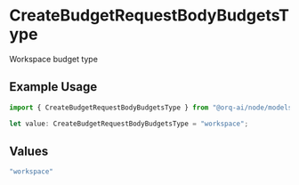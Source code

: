 # CreateBudgetRequestBodyBudgetsType

Workspace budget type

## Example Usage

```typescript
import { CreateBudgetRequestBodyBudgetsType } from "@orq-ai/node/models/operations";

let value: CreateBudgetRequestBodyBudgetsType = "workspace";
```

## Values

```typescript
"workspace"
```